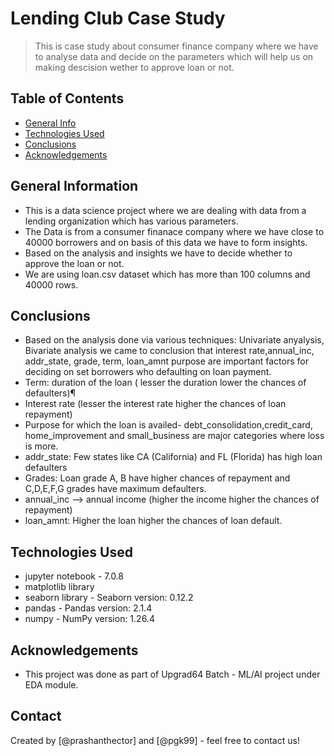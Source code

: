 # Lending Club Case Study
> This is case study about consumer finance company where we have to analyse data and decide on the parameters which will help us on making descision wether to approve loan or not.


## Table of Contents
* [General Info](#general-information)
* [Technologies Used](#technologies-used)
* [Conclusions](#conclusions)
* [Acknowledgements](#acknowledgements)


## General Information
- This is a data science project where we are dealing with data from a lending organization which has various parameters.
- The Data is from a consumer finanace company where we have close to 40000 borrowers and on basis of this data we have to form insights.
- Based on the analysis and insights we have to decide whether to approve the loan or not.
- We are using loan.csv dataset which has more than 100 columns and 40000 rows.

## Conclusions
- Based on the analysis done via various techniques: Univariate anyalysis, Bivariate analysis we came to conclusion that interest rate,annual_inc, addr_state, grade, term, loan_amnt purpose are important factors for deciding on set borrowers who defaulting on loan payment.
- Term: duration of the loan ( lesser the duration lower the chances of defaulters)¶
- Interest rate (lesser the interest rate higher the chances of loan repayment)
-  Purpose for which the loan is availed- debt_consolidation,credit_card, home_improvement and small_business are major categories where loss is more.
- addr_state: Few states like CA (California) and FL (Florida) has high loan defaulters
- Grades: Loan grade A, B have higher chances of repayment and C,D,E,F,G grades have maximum defaulters.
- annual_inc --> annual income (higher the income higher the chances of repayment)
- loan_amnt: Higher the loan higher the chances of loan default.


## Technologies Used
- jupyter notebook - 7.0.8
- matplotlib library
- seaborn library - Seaborn version: 0.12.2
- pandas - Pandas version: 2.1.4
- numpy - NumPy version: 1.26.4

## Acknowledgements
- This project was done as part of Upgrad64 Batch - ML/AI project under EDA module.


## Contact
Created by [@prashanthector] and [@pgk99] - feel free to contact us!


